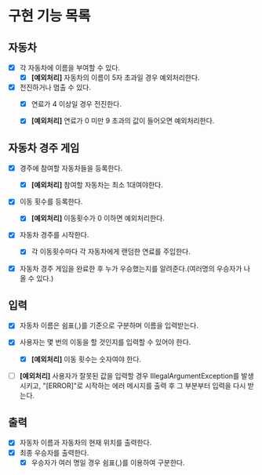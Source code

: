 # 구현 기능 목록

## 자동차
- [x] 각 자동차에 이름을 부여할 수 있다.
  - [x] **[예외처리]** 자동차의 이름이 5자 초과일 경우 예외처리한다.
- [x] 전진하거나 멈출 수 있다.
  - [x] 연료가 4 이상일 경우 전진한다.
  - [x] **[예외처리]** 연료가 0 미만 9 초과의 값이 들어오면 예외처리한다.


## 자동차 경주 게임
- [x] 경주에 참여할 자동차들을 등록한다.
  - [x] **[예외처리]** 참여할 자동차는 최소 1대여야한다.
- [x] 이동 횟수를 등록한다.
  - [x] **[예외처리]** 이동횟수가 0 이하면 예외처리한다.
- [x] 자동차 경주를 시작한다.
  - [x] 각 이동횟수마다 각 자동차에게 랜덤한 연료를 주입한다.
- [x] 자동차 경주 게임을 완료한 후 누가 우승했는지를 알려준다.(여러명의 우승자가 나올 수 있다.)


## 입력
- [x] 자동차 이름은 쉼표(,)를 기준으로 구분하며 이름을 입력받는다.
- [x] 사용자는 몇 번의 이동을 할 것인지를 입력할 수 있어야 한다.
  - [x] **[예외처리]** 이동 횟수는 숫자여야 한다.
- [ ] **[예외처리]** 사용자가 잘못된 값을 입력할 경우 IllegalArgumentException를 발생시키고, "[ERROR]"로 시작하는 에러 메시지를 출력 후 그 부분부터 입력을 다시 받는다.


## 출력
- [x] 자동차 이름과 자동차의 현재 위치를 출력한다.
- [x] 최종 우승자를 출력한다. 
  - [x] 우승자가 여러 명일 경우 쉼표(,)를 이용하여 구분한다.
